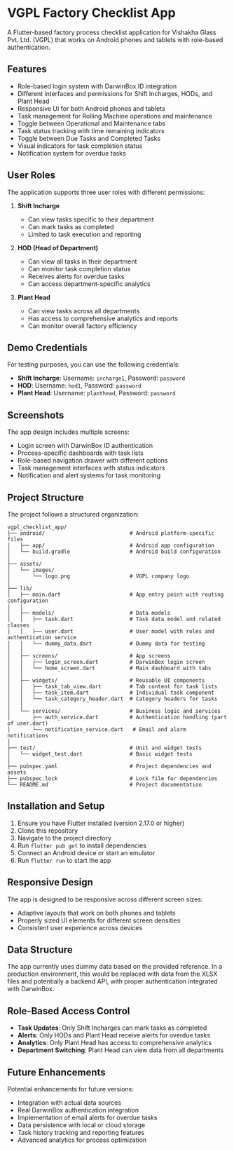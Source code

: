 # VGPL Factory Checklist App

A Flutter-based factory process checklist application for Vishakha Glass Pvt. Ltd. (VGPL) that works on Android phones and tablets with role-based authentication.

## Features

- Role-based login system with DarwinBox ID integration
- Different interfaces and permissions for Shift Incharges, HODs, and Plant Head
- Responsive UI for both Android phones and tablets
- Task management for Rolling Machine operations and maintenance
- Toggle between Operational and Maintenance tabs
- Task status tracking with time remaining indicators
- Toggle between Due Tasks and Completed Tasks
- Visual indicators for task completion status
- Notification system for overdue tasks

## User Roles

The application supports three user roles with different permissions:

1. **Shift Incharge**
   - Can view tasks specific to their department
   - Can mark tasks as completed
   - Limited to task execution and reporting

2. **HOD (Head of Department)**
   - Can view all tasks in their department
   - Can monitor task completion status
   - Receives alerts for overdue tasks
   - Can access department-specific analytics

3. **Plant Head**
   - Can view tasks across all departments
   - Has access to comprehensive analytics and reports
   - Can monitor overall factory efficiency

## Demo Credentials

For testing purposes, you can use the following credentials:

- **Shift Incharge**: Username: `incharge1`, Password: `password`
- **HOD**: Username: `hod1`, Password: `password`
- **Plant Head**: Username: `planthead`, Password: `password`

## Screenshots

The app design includes multiple screens:
- Login screen with DarwinBox ID authentication
- Process-specific dashboards with task lists
- Role-based navigation drawer with different options
- Task management interfaces with status indicators
- Notification and alert systems for task monitoring

## Project Structure

The project follows a structured organization:

```
vgpl_checklist_app/
├── android/                           # Android platform-specific files
│   ├── app/                           # Android app configuration
│   └── build.gradle                   # Android build configuration
│
├── assets/
│   └── images/
│       └── logo.png                   # VGPL company logo
│
├── lib/
│   ├── main.dart                      # App entry point with routing configuration
│   │
│   ├── models/                        # Data models
│   │   ├── task.dart                  # Task data model and related classes
│   │   ├── user.dart                  # User model with roles and authentication service
│   │   └── dummy_data.dart            # Dummy data for testing
│   │
│   ├── screens/                       # App screens
│   │   ├── login_screen.dart          # DarwinBox login screen
│   │   └── home_screen.dart           # Main dashboard with tabs
│   │
│   ├── widgets/                       # Reusable UI components
│   │   ├── task_tab_view.dart         # Tab content for task lists
│   │   ├── task_item.dart             # Individual task component
│   │   └── task_category_header.dart  # Category headers for tasks
│   │
│   └── services/                      # Business logic and services
│       ├── auth_service.dart          # Authentication handling (part of user.dart)
│       └── notification_service.dart   # Email and alarm notifications
│
├── test/                              # Unit and widget tests
│   └── widget_test.dart               # Basic widget tests
│
├── pubspec.yaml                       # Project dependencies and assets
├── pubspec.lock                       # Lock file for dependencies
└── README.md                          # Project documentation
```

## Installation and Setup

1. Ensure you have Flutter installed (version 2.17.0 or higher)
2. Clone this repository
3. Navigate to the project directory
4. Run `flutter pub get` to install dependencies
5. Connect an Android device or start an emulator
6. Run `flutter run` to start the app

## Responsive Design

The app is designed to be responsive across different screen sizes:
- Adaptive layouts that work on both phones and tablets
- Properly sized UI elements for different screen densities
- Consistent user experience across devices

## Data Structure

The app currently uses dummy data based on the provided reference. In a production environment, this would be replaced with data from the XLSX files and potentially a backend API, with proper authentication integrated with DarwinBox.

## Role-Based Access Control

- **Task Updates**: Only Shift Incharges can mark tasks as completed
- **Alerts**: Only HODs and Plant Head receive alerts for overdue tasks
- **Analytics**: Only Plant Head has access to comprehensive analytics
- **Department Switching**: Plant Head can view data from all departments

## Future Enhancements

Potential enhancements for future versions:
- Integration with actual data sources
- Real DarwinBox authentication integration
- Implementation of email alerts for overdue tasks
- Data persistence with local or cloud storage
- Task history tracking and reporting features
- Advanced analytics for process optimization